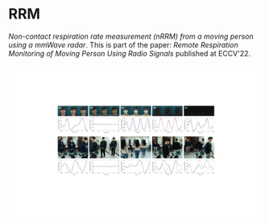 # RRM

*Non-contact respiration rate measurement (nRRM) from a moving person using a mmWave radar*. This is part of the paper: _Remote Respiration Monitoring of Moving Person Using Radio Signals_ published at ECCV'22.

 <p align="center">
  <img src="images/result.pdf"/></p>
